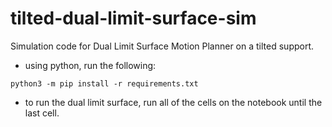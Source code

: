 # tilted-dual-limit-surface-sim
Simulation code for Dual Limit Surface Motion Planner on a tilted support.

- using python, run the following:
```console
python3 -m pip install -r requirements.txt
```

- to run the dual limit surface, run all of the cells on the notebook until the last cell.
